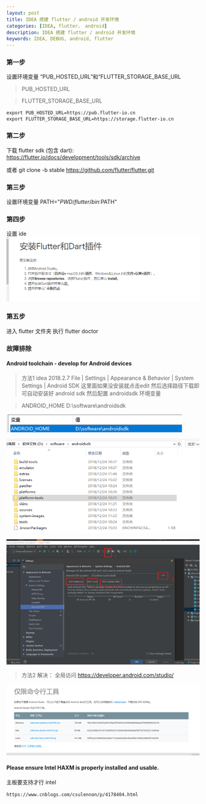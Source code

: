```yaml
---
layout: post
title: IDEA 搭建 flutter / android 开发环境
categories: [IDEA, flutter， android]
description: IDEA 搭建 flutter / android 开发环境
keywords: IDEA, DEBUG, android, flutter
---
```

### 第一步
设置环境变量 “PUB_HOSTED_URL”和“FLUTTER_STORAGE_BASE_URL

>PUB_HOSTED_URL

>FLUTTER_STORAGE_BASE_URL

```
export PUB_HOSTED_URL=https://pub.flutter-io.cn
export FLUTTER_STORAGE_BASE_URL=https://storage.flutter-io.cn
```

### 第二步

下载 flutter sdk (包含 dart):
	https://flutter.io/docs/development/tools/sdk/archive

或者
	git clone -b stable https://github.com/flutter/flutter.git

### 第三步
设置环境变量 PATH="$PWD/flutter/bin:$PATH"

### 第四步
设置 ide
![证书概览](/images/post/201812/9.png)


### 第五步  
  进入 flutter 文件夹 执行 flutter doctor

### 故障排除

#### Android toolchain - develop for Android devices

>方法1 idea 2018.2.7
File | Settings | Appearance & Behavior | System Settings | Android SDK
这里面如果没安装就点击edit 然后选择路径下载即可自动安装好 android sdk
然后配置 androidsdk 环境变量

>ANDROID_HOME  D:\software\androidsdk

![证书概览](/images/post/201812/10.png)

![证书概览](/images/post/201812/11.png)

![证书概览](/images/post/201812/12.png)

>方法2 	解决：
			全局访问 https://developer.android.com/studio/

![证书概览](/images/post/201812/13.png)


#### Please ensure Intel HAXM is properly installed and usable.

主板要支持才行 intel

```
https://www.cnblogs.com/csulennon/p/4178404.html
```
